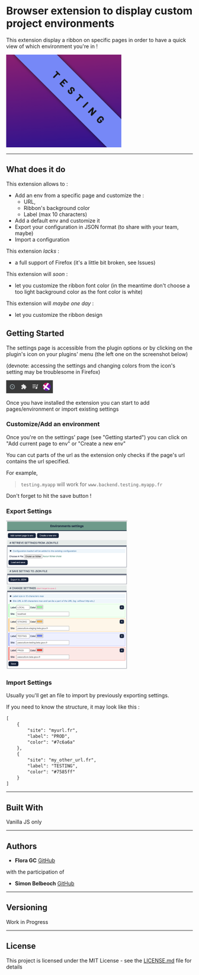 # Browser extension to display custom project environments

This extension display a ribbon on specific pages in order to have a quick view of which environment you're in !

<img src="documentation/assets/example.png" height="250"/>

---

## What does it do

This extension allows to :

* Add an env from a specific page and customize the : 
    * URL,
    * Ribbon's background color
    * Label (max 10 characters)
* Add a default env and customize it
* Export your configuration in JSON format (to share with your team, maybe)
* Import a configuration 

This extension *lacks* :
* a full support of Firefox (it's a little bit broken, see Issues)

This extension will *soon* :
* let you customize the ribbon font color (in the meantime don't choose a too light background color as the font color is white)

This extension will *maybe one day* :
* let you customize the ribbon design

## Getting Started

The settings page is accessible from the plugin options or by clicking on the plugin's icon on your
plugins' menu (the left one on the screenshot below)

(devnote: accessing the settings and changing colors from the icon's setting may be troublesome in Firefox)

<img src="documentation/assets/menu_extension_icon.png" height="35"/>

Once you have installed the extension you can start to add pages/environment or import existing settings

### Customize/Add an environment

Once you're on the settings' page (see "Getting started")  you can click on "Add current page to env" or "Create a new env"

You can cut parts of the url as the extension only checks if the page's url contains the url specified.

For example,
> `testing.myapp` will work for `www.backend.testing.myapp.fr`

Don't forget to hit the save button !


### Export Settings

<img src="documentation/assets/settings.png" height="400"/>


### Import Settings

Usually you'll get an file to import by previously exporting settings.



If you need to know the structure, it may look like this :

```
[
    {
        "site": "myurl.fr",
        "label": "PROD",
        "color": "#7c6a6a"
    },
    {
        "site": "my_other_url.fr",
        "label": "TESTING",
        "color": "#7585ff"
    }
]
```

---

## Built With

Vanilla JS only

---

## Authors

* **Flora GC** [GitHub](https://github.com/floragc-octo/)

with the participation of
* **Simon Belbeoch** [GitHub](https://github.com/LiquidITGuy)

---

## Versioning

Work in Progress

---

## License

This project is licensed under the MIT License - see the [LICENSE.md](LICENSE.md) file for details
